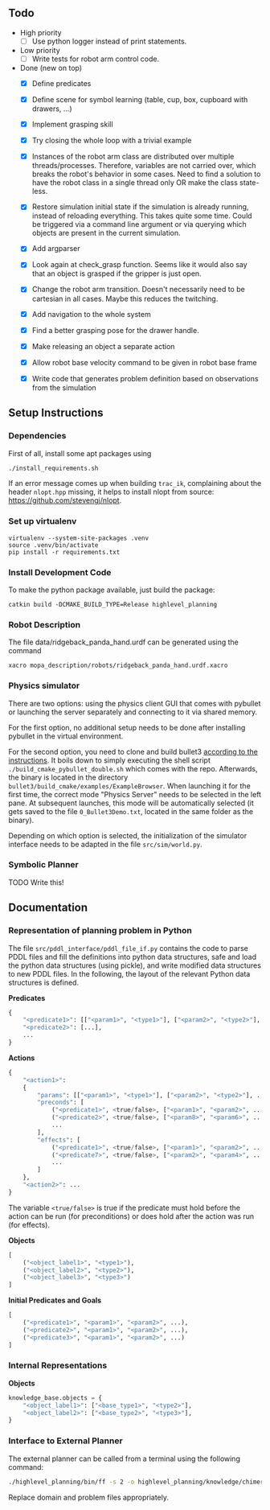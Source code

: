 
## Todo

- High priority
  - [ ] Use python logger instead of print statements.
- Low priority
  - [ ] Write tests for robot arm control code.
- Done (new on top)
  - [x] Define predicates
  - [x] Define scene for symbol learning (table, cup, box, cupboard with drawers, ...)
  - [x] Implement grasping skill
  - [x] Try closing the whole loop with a trivial example
  - [x] Instances of the robot arm class are distributed over multiple threads/processes. Therefore, variables are not carried over, which breaks the robot's behavior in some cases. Need to find a solution to have the robot class in a single thread only OR make the class state-less.
  - [x] Restore simulation initial state if the simulation is already running, instead of reloading everything. This takes quite some time. Could be triggered via a command line argument or via querying which objects are present in the current simulation.
  - [x] Add argparser
  - [x] Look again at check_grasp function. Seems like it would also say that an object is grasped if the gripper is just open.
  - [x] Change the robot arm transition. Doesn't necessarily need to be cartesian in all cases. Maybe this reduces the twitching.
  - [x] Add navigation to the whole system
  - [x] Find a better grasping pose for the drawer handle.
  - [x] Make releasing an object a separate action
  - [x] Allow robot base velocity command to be given in robot base frame
  - [x] Write code that generates problem definition based on observations from the simulation


## Setup Instructions

### Dependencies

First of all, install some apt packages using

```bash
./install_requirements.sh
```

If an error message comes up when building `trac_ik`, complaining about the header `nlopt.hpp` missing, it helps to install nlopt from source: https://github.com/stevengj/nlopt.

### Set up virtualenv

```
virtualenv --system-site-packages .venv
source .venv/bin/activate
pip install -r requirements.txt
```

### Install Development Code

To make the python package available, just build the package:

```
catkin build -DCMAKE_BUILD_TYPE=Release highlevel_planning
```

### Robot Description

The file data/ridgeback_panda_hand.urdf can be generated using the command

```
xacro mopa_description/robots/ridgeback_panda_hand.urdf.xacro
```

### Physics simulator

There are two options: using the physics client GUI that comes with pybullet or launching the server separately and connecting to it via shared memory.

For the first option, no additional setup needs to be done after installing pybullet in the virtual environment.

For the second option, you need to clone and build bullet3 [according to the instructions](https://github.com/bulletphysics/bullet3). It boils down to simply executing the shell script `./build_cmake_pybullet_double.sh` which comes with the repo. Afterwards, the binary is located in the directory `bullet3/build_cmake/examples/ExampleBrowser`. When launching it for the first time, the correct mode "Physics Server" needs to be selected in the left pane. At subsequent launches, this mode will be automatically selected (it gets saved to the file `0_Bullet3Demo.txt`, located in the same folder as the binary).

Depending on which option is selected, the initialization of the simulator interface needs to be adapted in the file `src/sim/world.py`.

### Symbolic Planner

TODO Write this!

## Documentation

### Representation of planning problem in Python

The file `src/pddl_interface/pddl_file_if.py` contains the code to parse PDDL files and fill the definitions into python data structures, safe and load the python data structures (using pickle), and write modified data structures to new PDDL files. In the following, the layout of the relevant Python data structures is defined. 

**Predicates**

```python
{
    "<predicate1>": [["<param1>", "<type1>"], ["<param2>", "<type2>"], ...],
    "<predicate2>": [...],
    ...
}
```

**Actions**

```python
{
    "<action1>":
    {
        "params": [["<param1>", "<type1>"], ["<param2>", "<type2>"], ...],
        "preconds": [
            ("<predicate1>", <true/false>, ["<param1>", "<param2>", ...]),
        	("<predicate2>", <true/false>, ["<param8>", "<param6>", ...]),
            ...
        ],
        "effects": [
            ("<predicate1>", <true/false>, ["<param1>", "<param2>", ...]),
        	("<predicate7>", <true/false>, ["<param2>", "<param4>", ...]),
            ...
        ]
    },
    "<action2>": ...
}
```

The variable `<true/false>` is true if the predicate must hold before the action can be run (for preconditions) or does hold after the action was run (for effects).

**Objects**

```python
[
    ("<object_label1>", "<type1>"),
    ("<object_label2>", "<type2>"),
    ("<object_label3>", "<type3>")
]
```

**Initial Predicates and Goals**

```python
[
    ("<predicate1>", "<param1>", "<param2>", ...),
    ("<predicate2>", "<param1>", "<param2>", ...),
    ("<predicate3>", "<param1>", "<param2>", ...)
]
```

### Internal Representations

**Objects**

```python
knowledge_base.objects = {
    "<object_label1>": ["<base_type1>", "<type2>"],
    "<object_label2>": ["<base_type2>", "<type3>"],
}
```


### Interface to External Planner

The external planner can be called from a terminal using the following command:

```bash
./highlevel_planning/bin/ff -s 2 -o highlevel_planning/knowledge/chimera/main/200721-150827_domain.pddl -f highlevel_planning/knowledge/chimera/main/200721-150827_problem.pddl
```

Replace domain and problem files appropriately.
